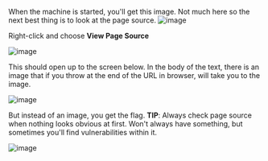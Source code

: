 When the machine is started, you'll get this image. Not much here so the next best thing is to look at the page source.
![image](https://user-images.githubusercontent.com/113462727/189967418-15b4b54e-fbc0-4c91-869c-8246bb95c9b3.png)


Right-click and choose **View Page Source**

![image](https://user-images.githubusercontent.com/113462727/189967774-9a161ed1-3cb8-4ebe-8ea8-594d2e574451.png)

This should open up to the screen below. In the body of the text, there is an image that if you throw at the end of the URL in browser, will take you to the image.

![image](https://user-images.githubusercontent.com/113462727/189967964-77ab819c-6c88-4c9b-a42e-80869dff34d1.png)

But instead of an image, you get the flag. **TIP**: Always check page source when nothing looks obvious at first. Won't always have something, but sometimes you'll find vulnerabilities within it.

![image](https://user-images.githubusercontent.com/113462727/189970414-f1b8c181-96cc-42a8-b85a-9b071d19f6b7.png)
